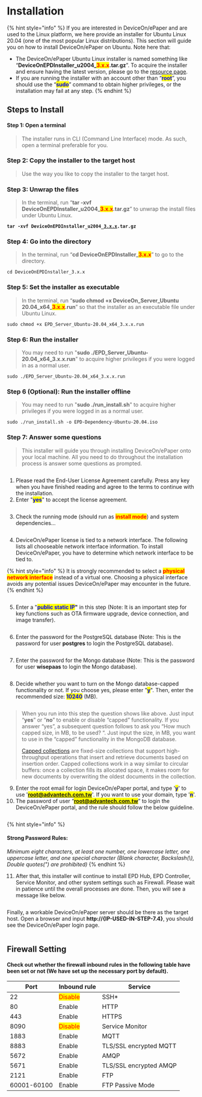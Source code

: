 # Installation

{% hint style="info" %}
If you are interested in DeviceOn/ePaper and are used to the Linux platform, we here provide an installer for Ubuntu Linux 20.04 (one of the most popular Linux distributions). This section will guide you on how to install DeviceOn/ePaper on Ubuntu. Note here that:

* The DeviceOn/ePaper Ubuntu Linux installer is named something like “**DeviceOnEPDInstaller\_u2004\_**<mark style="color:red;">**3.x.x**</mark>**.tar.gz**”. To acquire the installer and ensure having the latest version, please go to the [resource page](../../../#download).
* If you are running the installer with an account other than “<mark style="color:blue;">**root**</mark>”, you should use the “<mark style="color:blue;">**sudo**</mark>” command to obtain higher privileges, or the installation may fail at any step.
{% endhint %}

## Steps to Install

#### Step 1: Open a terminal

> The installer runs in CLI (Command Line Interface) mode. As such, open a terminal preferable for you.

### **Step 2: Copy the installer to the target host**

> Use the way you like to copy the installer to the target host.

### Step 3: Unwrap the files

> In the terminal, run “**tar -xvf DeviceOnEPDInstaller\_u2004\_**<mark style="color:red;">**3.x.x**</mark>**.tar.gz**” to unwrap the install files under Ubuntu Linux.

<pre><code><strong>tar -xvf DeviceOnEPDInstaller_u2004_<a data-footnote-ref href="#user-content-fn-1">3.x.x</a>.tar.gz
</strong></code></pre>

### Step 4: Go into the directory&#x20;

> In the terminal, run “**cd DeviceOnEPDInstaller\_**<mark style="color:red;">**3.x.x**</mark>” to go to the directory.

```
cd DeviceOnEPDInstaller_3.x.x
```

### **Step 5: Set the installer as executable**

> In the terminal, run “**sudo chmod +x DeviceOn\_Server\_Ubuntu 20.04\_x64\_**<mark style="color:red;">**3.x.x**</mark>**.run**” so that the installer as an executable file under Ubuntu Linux.

```
sudo chmod +x EPD_Server_Ubuntu-20.04_x64_3.x.x.run
```

### **Step 6: Run the installer**

> You may need to run "**sudo ./EPD\_Server\_Ubuntu-20.04\_x64\_3.x.x.run**" to acquire higher privileges if you were logged in as a normal user.

```
sudo ./EPD_Server_Ubuntu-20.04_x64_3.x.x.run
```

### **Step 6 (Optional): Run the installer offline**

> You may need to run "**sudo ./run\_install.sh**" to acquire higher privileges if you were logged in as a normal user.

```
sudo ./run_install.sh -o EPD-Dependency-Ubuntu-20.04.iso
```

### **Step 7: Answer some questions**

> This installer will guide you through installing DeviceOn/ePaper onto your local machine. All you need to do throughout the installation process is answer some questions as prompted.

<figure><img src="../../../.gitbook/assets/image (225).png" alt=""><figcaption></figcaption></figure>

1. Please read the End-User License Agreement carefully. Press any key when you have finished reading and agree to the terms to continue with the installation.
2. Enter "<mark style="color:blue;">**yes**</mark>" to accept the license agreement.

<figure><img src="../../../.gitbook/assets/image (209).png" alt=""><figcaption></figcaption></figure>

3. Check the running mode  (should run as <mark style="color:red;">**install mode**</mark>) and system dependencies...&#x20;

<figure><img src="../../../.gitbook/assets/image (226).png" alt=""><figcaption></figcaption></figure>

4. DeviceOn/ePaper license is tied to a network interface. The following lists all chooseable network interface information. To install DeviceOn/ePaper, you have to determine which network interface to be tied to.

{% hint style="info" %}
It is strongly recommended to select a <mark style="color:red;">**physical network interface**</mark> instead of a virtual one. Choosing a physical interface avoids any potential issues DeviceOn/ePaper may encounter in the future.
{% endhint %}

<figure><img src="../../../.gitbook/assets/image (228).png" alt=""><figcaption></figcaption></figure>

5. Enter a "<mark style="color:blue;">**public static IP**</mark>**"** in this step (Note: It is an important step for key functions such as OTA firmware upgrade, device connection, and image transfer).

<figure><img src="../../../.gitbook/assets/image (230).png" alt=""><figcaption></figcaption></figure>

6. Enter the password for the PostgreSQL database (Note: This is the password for user **postgres** to login the PostgreSQL database).

<figure><img src="../../../.gitbook/assets/image (231).png" alt=""><figcaption></figcaption></figure>

7. Enter the password for the Mongo database (Note: This is the password for user **wisepaas** to login the Mongo database).&#x20;

<figure><img src="../../../.gitbook/assets/image (232).png" alt=""><figcaption></figcaption></figure>

8. Decide whether you want to turn on the Mongo database-capped functionality or not. If you choose yes, please enter "<mark style="color:blue;">**y**</mark>". Then, enter the recommended size: <mark style="color:blue;">**10240**</mark> (MB).

<figure><img src="../../../.gitbook/assets/image (233).png" alt=""><figcaption></figcaption></figure>

> When you run into this step the question shows like above. Just input “**yes**” or “**no**” to enable or disable “capped” functionality. If you answer “yes”, a subsequent question follows to ask you “How much capped size, in MB, to be used? “. Just input the size, in MB, you want to use in the “capped” functionality in the MongoDB database.
>
>
>
> [Capped collections](https://docs.mongodb.com/manual/reference/glossary/#term-capped-collection) are fixed-size collections that support high-throughput operations that insert and retrieve documents based on insertion order. Capped collections work in a way similar to circular buffers: once a collection fills its allocated space, it makes room for new documents by overwriting the oldest documents in the collection.

9. Enter the root email for login DeviceOn/ePaper portal, and type '<mark style="color:blue;">**y**</mark>' to use '<mark style="color:blue;">**root@advantech.com.tw**</mark>'. If you want to use your domain, type '<mark style="color:blue;">**n**</mark>'.
10. The password of user “<mark style="color:blue;">**root@advantech.com.tw**</mark>” to login the DeviceOn/ePaper portal, and the rule should follow the below guideline.

<figure><img src="../../../.gitbook/assets/image (234).png" alt=""><figcaption></figcaption></figure>

{% hint style="info" %}
#### Strong Password Rules:

_Minimum eight characters, at least one number, one lowercase letter, one uppercase letter, and one special character (Blank character, Backslash(\\), Double quotes(") are prohibited)_
{% endhint %}

11. After that, this installer will continue to install EPD Hub, EPD Controller, Service Monitor, and other system settings such as Firewall. Please wait in patience until the overall processes are done. Then, you will see a message like below.

<figure><img src="../../../.gitbook/assets/image (195).png" alt=""><figcaption></figcaption></figure>

Finally, a workable DeviceOn/ePaper server should be there as the target host. Open a browser and input **http://{IP-USED-IN-STEP-7.4}**, you should see the DeviceOn/ePaper login page.

<figure><img src="../../../.gitbook/assets/image (219).png" alt=""><figcaption></figcaption></figure>

## Firewall Setting

#### Check out whether the firewall inbound rules in the following table have been set or not (We have set up the necessary port by default).

| Port        | Inbound rule                            | Service                |
| ----------- | --------------------------------------- | ---------------------- |
| 22          | <mark style="color:red;">Disable</mark> | SSH\*                  |
| 80          | Enable                                  | HTTP                   |
| 443         | Enable                                  | HTTPS                  |
| 8090        | <mark style="color:red;">Disable</mark> | Service Monitor        |
| 1883        | Enable                                  | MQTT                   |
| 8883        | Enable                                  | TLS/SSL encrypted MQTT |
| 5672        | Enable                                  | AMQP                   |
| 5671        | Enable                                  | TLS/SSL encrypted AMQP |
| 2121        | Enable                                  | FTP                    |
| 60001-60100 | Enable                                  | FTP Passive Mode       |



[^1]: 
